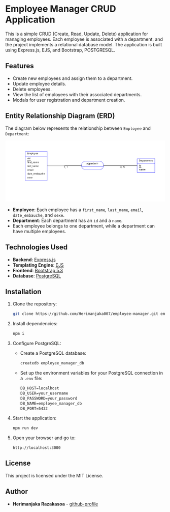# Employee Manager CRUD Application

This is a simple CRUD (Create, Read, Update, Delete) application for managing employees. Each employee is associated with a department, and the project implements a relational database model. The application is built using Express.js, EJS, and Bootstrap, POSTGRESQL.

## Features

- Create new employees and assign them to a department.
- Update employee details.
- Delete employees.
- View the list of employees with their associated departments.
- Modals for user registration and department creation.
  
## Entity Relationship Diagram (ERD)

The diagram below represents the relationship between `Employee` and `Department`:

![Employee Manager ERD](./mcd.png)

- **Employee**: Each employee has a `first_name`, `last_name`, `email`, `date_embauche`, and `sexe`.
- **Department**: Each department has an `id` and a `name`.
- Each employee belongs to one department, while a department can have multiple employees.


## Technologies Used

- **Backend**: [Express.js](https://expressjs.com/)
- **Templating Engine**: [EJS](https://ejs.co/)
- **Frontend**: [Bootstrap 5.3](https://getbootstrap.com/)
- **Database**: [PostgreSQL](https://www.postgresql.org/)

## Installation

1. Clone the repository:
    ```bash
    git clone https://github.com/Herimanjaka007/employee-manager.git employee-manager
    ```

2. Install dependencies:
    ```bash
    npm i
    ```

3. Configure PostgreSQL:
    - Create a PostgreSQL database:
      ```bash
      createdb employee_manager_db
      ```
    - Set up the environment variables for your PostgreSQL connection in a `.env` file:
      ```
      DB_HOST=localhost
      DB_USER=your_username
      DB_PASSWORD=your_password
      DB_NAME=employee_manager_db
      DB_PORT=5432
      ```

4. Start the application:
    ```bash
    npm run dev
    ```

5. Open your browser and go to:
    ```
    http://localhost:3000
    ```

## License

This project is licensed under the MIT License.

## Author

- **Herimanjaka Razakasoa** - [github-profile](https://github.com/Herimanjaka007)

